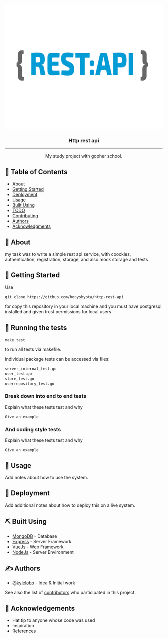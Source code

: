 <p align="center">
  <a href="" rel="noopener">
 <img width=600px height=400px src="https://github.com/honyshyota/http-rest-api/blob/master/images/rest_api.png" alt="Project logo"></a>
</p>

<h3 align="center">Http rest api</h3>

---

<p align="center"> My study project with gopher school.
    <br> 
</p>

## 📝 Table of Contents

- [About](#about)
- [Getting Started](#getting_started)
- [Deployment](#deployment)
- [Usage](#usage)
- [Built Using](#built_using)
- [TODO](../TODO.md)
- [Contributing](../CONTRIBUTING.md)
- [Authors](#authors)
- [Acknowledgments](#acknowledgement)

## 🧐 About <a name = "about"></a>

my task was to write a simple rest api service, with coockies,
authentication, registration, storage, and also mock storage and tests

## 🏁 Getting Started <a name = "getting_started"></a>

Use
```
git clone https://github.com/honyshyota/http-rest-api
```
for copy this repository in your local machine
and you must have postgresql installed and given trust permissions for local users

## 🔧 Running the tests <a name = "tests"></a>

```
make test
```
to run all tests via makefile.

individual package tests can be accessed via files:
```
server_internal_test.go
user_test.go
store_test.go
userrepository_test.go
```

### Break down into end to end tests

Explain what these tests test and why

```
Give an example
```

### And coding style tests

Explain what these tests test and why

```
Give an example
```

## 🎈 Usage <a name="usage"></a>

Add notes about how to use the system.

## 🚀 Deployment <a name = "deployment"></a>

Add additional notes about how to deploy this on a live system.

## ⛏️ Built Using <a name = "built_using"></a>

- [MongoDB](https://www.mongodb.com/) - Database
- [Express](https://expressjs.com/) - Server Framework
- [VueJs](https://vuejs.org/) - Web Framework
- [NodeJs](https://nodejs.org/en/) - Server Environment

## ✍️ Authors <a name = "authors"></a>

- [@kylelobo](https://github.com/kylelobo) - Idea & Initial work

See also the list of [contributors](https://github.com/kylelobo/The-Documentation-Compendium/contributors) who participated in this project.

## 🎉 Acknowledgements <a name = "acknowledgement"></a>

- Hat tip to anyone whose code was used
- Inspiration
- References
